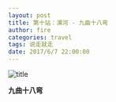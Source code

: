```yaml
---
layout: post
title: 第十站：漠河 - 九曲十八弯
author: fire
categories: travel 
tags: 说走就走
date: 2017/6/7 22:00:00
---
```


![title](https://image.sideproject.cn/titlex/titlex_056.jpg)

**九曲十八弯**

